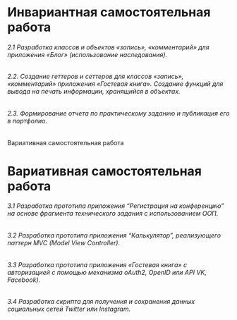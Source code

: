 # Инвариантная самостоятельная работа
###### 2.1 Разработка классов и объектов «запись», «комментарий» для приложения «Блог» (использование наследования).
###### 2.2. Создание геттеров и сеттеров для классов «запись», «комментарий» приложения «Гостевая книга». Создание функций для вывода на печать информации, хранящийся в объектах.
###### 2.3. Формирование отчета по практическому заданию и публикация его в портфолио.
Вариативная самостоятельная работа

# Вариативная самостоятельная работа

###### 3.1 Разработка прототипа приложения “Регистрация на конференцию” на основе фрагмента технического задания с использованием ООП.
###### 3.2 Разработка прототипа приложения “Калькулятор”, реализующего паттерн MVC (Model View Controller).
###### 3.3 Разработка прототипа приложения «Гостевая книга» с авторизацией с помощью механизма oAuth2, OpenID или API VK, Facebook).
###### 3.4 Разработка скрипта для получения и сохранения данных социальных сетей Twitter или Instagram.
